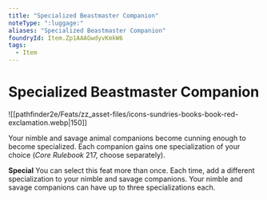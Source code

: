 ```yaml
---
title: "Specialized Beastmaster Companion"
noteType: ":luggage:"
aliases: "Specialized Beastmaster Companion"
foundryId: Item.Zp1AAAGwdyvKmkW6
tags:
  - Item
---
```


# Specialized Beastmaster Companion
![[pathfinder2e/Feats/zz_asset-files/icons-sundries-books-book-red-exclamation.webp|150]]

Your nimble and savage animal companions become cunning enough to become specialized. Each companion gains one specialization of your choice (_Core Rulebook_ 217, choose separately).

**Special** You can select this feat more than once. Each time, add a different specialization to your nimble and savage companions. Your nimble and savage companions can have up to three specializations each.
